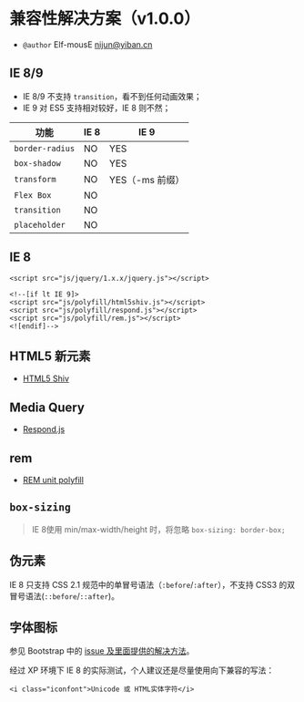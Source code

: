 兼容性解决方案（v1.0.0）
========================

- `@author` Elf-mousE <nijun@yiban.cn>

IE 8/9
------

- IE 8/9 不支持 `transition`，看不到任何动画效果；
- IE 9 对 ES5 支持相对较好，IE 8 则不然；

功能 | IE 8 | IE 9
---- | ---- | ----
`border-radius` | NO | YES
`box-shadow` | NO | YES
`transform` | NO | YES（-ms 前缀）
`Flex Box` | NO
`transition` | NO
`placeholder` | NO

IE 8
----

	<script src="js/jquery/1.x.x/jquery.js"></script>

	<!--[if lt IE 9]>
	<script src="js/polyfill/html5shiv.js"></script>
	<script src="js/polyfill/respond.js"></script>
	<script src="js/polyfill/rem.js"></script>
	<![endif]-->

HTML5 新元素
------------

- [HTML5 Shiv](https://github.com/aFarkas/html5shiv)

Media Query
-----------

- [Respond.js](https://github.com/scottjehl/Respond)

rem
---

- [REM unit polyfill](https://github.com/chuckcarpenter/REM-unit-polyfill)

`box-sizing`
------------

> IE 8使用 min/max-width/height 时，将忽略 `box-sizing: border-box;`

伪元素
------

IE 8 只支持 CSS 2.1 规范中的单冒号语法（`:before`/`:after`），不支持 CSS3 的双冒号语法(`::before`/`::after`)。

字体图标
--------

参见 Bootstrap 中的 [issue 及里面提供的解决方法](https://github.com/twbs/bootstrap/issues/13863)。

经过 XP 环境下 IE 8 的实际测试，个人建议还是尽量使用向下兼容的写法：

    <i class="iconfont">Unicode 或 HTML实体字符</i>

